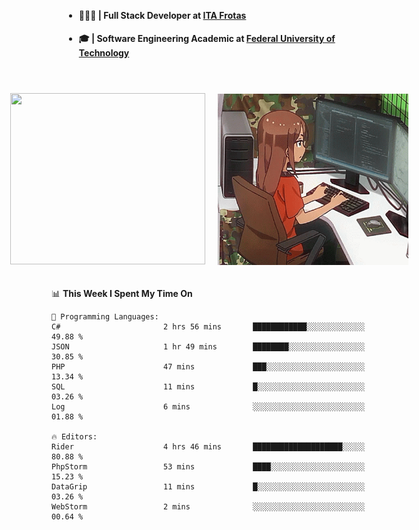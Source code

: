 <body style="margin-bottom: 40px; gap: 20px">
  <div style="display: flex; flex-direction: column; width: auto; margin: 0 auto; padding: 20px;">
    <ul style="flex: 1; margin-bottom: 20px;">
      <li><h4>🧑🏽‍💻 | Full Stack Developer at <a href="https://itafrotas.com//">ITA Frotas</a></h4></li>
      <li><h4>🎓 | Software Engineering Academic at <a href="http://www.utfpr.edu.br/">Federal University of Technology</a></h4></li>
      <br/>
    </ul>
    <div style="display: flex; justify-content: center; align-items: center; gap: 20px;">
      <a href="https://skillicons.dev">
        <img width="312" height="274" src="https://skillicons.dev/icons?i=cs,dotnet,php,laravel,ts,js,nodejs,react,swift,java,adonis,postgres,mysql,mongodb,postman,c,heroku,gradle,npm,flutter,docker,aws,redis,kubernetes&theme=light&&perline=4" />
      </a>
      <img width="312" height="274" src="assets/umiko.gif" alt="Computer Boy" />
    </div>
  </div>
</body>


<!--START_SECTION:waka-->
📊 **This Week I Spent My Time On** 

```text
💬 Programming Languages: 
C#                       2 hrs 56 mins       ████████████░░░░░░░░░░░░░   49.88 % 
JSON                     1 hr 49 mins        ████████░░░░░░░░░░░░░░░░░   30.85 % 
PHP                      47 mins             ███░░░░░░░░░░░░░░░░░░░░░░   13.34 % 
SQL                      11 mins             █░░░░░░░░░░░░░░░░░░░░░░░░   03.26 % 
Log                      6 mins              ░░░░░░░░░░░░░░░░░░░░░░░░░   01.88 % 

🔥 Editors: 
Rider                    4 hrs 46 mins       ████████████████████░░░░░   80.88 % 
PhpStorm                 53 mins             ████░░░░░░░░░░░░░░░░░░░░░   15.23 % 
DataGrip                 11 mins             █░░░░░░░░░░░░░░░░░░░░░░░░   03.26 % 
WebStorm                 2 mins              ░░░░░░░░░░░░░░░░░░░░░░░░░   00.64 % 
```


<!--END_SECTION:waka-->

<!--
**danielr0d/danielr0d** is a ✨ _special_ ✨ repository because its `README.md` (this file) appears on your GitHub profile.

Here are some ideas to get you started:

- 🔭 I’m currently working on ...
- 🌱 I’m currently learning ...
- 👯 I’m looking to collaborate on ...
- 🤔 I’m looking for help with ...
- 💬 Ask me about ...
- 📫 How to reach me: ...
- 😄 Pronouns: ...
- ⚡ Fun fact: ...
-->
